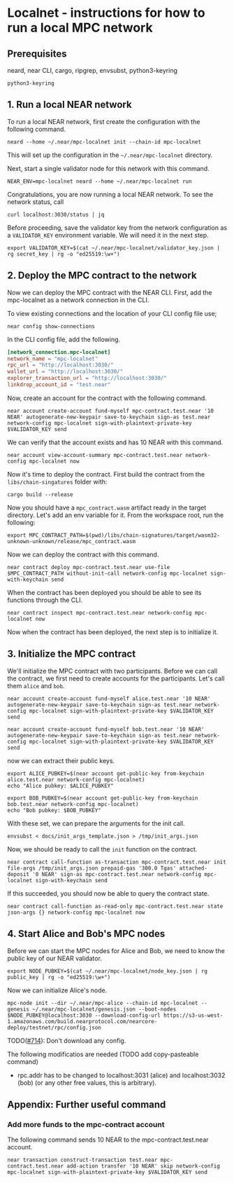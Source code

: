 # Localnet - instructions for how to run a local MPC network

## Prerequisites
neard, near CLI, cargo, ripgrep, envsubst, python3-keyring

```shell
python3-keyring
```

## 1. Run a local NEAR network

To run a local NEAR network, first create the configuration with the following command.
```shell
neard --home ~/.near/mpc-localnet init --chain-id mpc-localnet
```

This will set up the configuration in the `~/.near/mpc-localnet` directory.

Next, start a single validator node for this network with this command.

```shell
NEAR_ENV=mpc-localnet neard --home ~/.near/mpc-localnet run
```

Congratulations, you are now running a local NEAR network.
To see the network status, call

```shell
curl localhost:3030/status | jq
```

Before proceeding, save the validator key from the network configuration
as a `VALIDATOR_KEY` environment variable.
We will need it in the next step.

```shell
export VALIDATOR_KEY=$(cat ~/.near/mpc-localnet/validator_key.json | rg secret_key | rg -o "ed25519:\w+")
```

## 2. Deploy the MPC contract to the network
Now we can deploy the MPC contract with the NEAR CLI.
First, add the mpc-localnet as a network connection in the CLI.

To view existing connections and the location of your CLI config file use;
```shell
near config show-connections
```

In the CLI config file, add the following.

```toml
[network_connection.mpc-localnet]
network_name = "mpc-localnet"
rpc_url = "http://localhost:3030/"
wallet_url = "http://localhost:3030/"
explorer_transaction_url = "http://localhost:3030/"
linkdrop_account_id = "test.near"
```

Now, create an account for the contract with the following command.

```shell
near account create-account fund-myself mpc-contract.test.near '10 NEAR' autogenerate-new-keypair save-to-keychain sign-as test.near network-config mpc-localnet sign-with-plaintext-private-key $VALIDATOR_KEY send
```

We can verify that the account exists and has 10 NEAR with this command.

```shell
near account view-account-summary mpc-contract.test.near network-config mpc-localnet now
```

Now it's time to deploy the contract.
First build the contract from the `libs/chain-singatures` folder with:
```shell
cargo build --release
```

Now you should have a `mpc_contract.wasm` artifact ready in the target directory.
Let's add an env variable for it. From the workspace root, run the following:

```shell
export MPC_CONTRACT_PATH=$(pwd)/libs/chain-signatures/target/wasm32-unknown-unknown/release/mpc_contract.wasm
```

Now we can deploy the contract with this command.
```shell
near contract deploy mpc-contract.test.near use-file $MPC_CONTRACT_PATH without-init-call network-config mpc-localnet sign-with-keychain send
```

When the contract has been deployed you should be able to see its functions through the CLI.
```shell
near contract inspect mpc-contract.test.near network-config mpc-localnet now
```

Now when the contract has been deployed, the next step is to initialize it.

## 3. Initialize the MPC contract
We'll initialize the MPC contract with two participants. Before we can call the contract, we first need to create accounts for the participants. Let's call them `alice` and `bob`.

```shell
near account create-account fund-myself alice.test.near '10 NEAR' autogenerate-new-keypair save-to-keychain sign-as test.near network-config mpc-localnet sign-with-plaintext-private-key $VALIDATOR_KEY send
```
```shell
near account create-account fund-myself bob.test.near '10 NEAR' autogenerate-new-keypair save-to-keychain sign-as test.near network-config mpc-localnet sign-with-plaintext-private-key $VALIDATOR_KEY send
```

now we can extract their public keys.
```shell
export ALICE_PUBKEY=$(near account get-public-key from-keychain alice.test.near network-config mpc-localnet)
echo "Alice pubkey: $ALICE_PUBKEY"

export BOB_PUBKEY=$(near account get-public-key from-keychain bob.test.near network-config mpc-localnet)
echo "Bob pubkey: $BOB_PUBKEY"
```

With these set, we can prepare the arguments for the init call.
```shell
envsubst < docs/init_args_template.json > /tmp/init_args.json
```

Now, we should be ready to call the `init` function on the contract.
```shell
near contract call-function as-transaction mpc-contract.test.near init file-args /tmp/init_args.json prepaid-gas '300.0 Tgas' attached-deposit '0 NEAR' sign-as mpc-contract.test.near network-config mpc-localnet sign-with-keychain send
```

If this succeeded, you should now be able to query the contract state.
```shell
near contract call-function as-read-only mpc-contract.test.near state json-args {} network-config mpc-localnet now
```

## 4. Start Alice and Bob's MPC nodes

Before we can start the MPC nodes for Alice and Bob, we need to know the public key of our NEAR validator.
```shell
export NODE_PUBKEY=$(cat ~/.near/mpc-localnet/node_key.json | rg public_key | rg -o "ed25519:\w+")
```

Now we can initialize Alice's node.

```shell
mpc-node init --dir ~/.near/mpc-alice --chain-id mpc-localnet --genesis ~/.near/mpc-localnet/genesis.json --boot-nodes $NODE_PUBKEY@localhost:3030 --download-config-url https://s3-us-west-1.amazonaws.com/build.nearprotocol.com/nearcore-deploy/testnet/rpc/config.json

```

TODO([#714](https://github.com/near/mpc/issues/714)): Don't download any config.

The following modificatios are needed (TODO add copy-pasteable command)
- rpc.addr has to be changed to localhost:3031 (alice) and localhost:3032 (bob) (or any other free values, this is arbitrary).


## Appendix: Further useful command

### Add more funds to the mpc-contract account
The following command sends 10 NEAR to the mpc-contract.test.near account.
```shell
near transaction construct-transaction test.near mpc-contract.test.near add-action transfer '10 NEAR' skip network-config mpc-localnet sign-with-plaintext-private-key $VALIDATOR_KEY send
```
